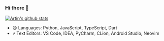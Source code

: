 ### Hi there 👋
<!--
a ✨ _special_ ✨ repository because its `README.md` (this file) appears on your GitHub profile.
[![HitCount](http://hits.dwyl.com/lengthmin/lengthmin.svg)](http://hits.dwyl.com/lengthmin/lengthmin)

Here are some ideas to get you started:

- 🔭 I’m currently working on ...
- 🌱 I’m currently learning ...
- 👯 I’m looking to collaborate on ...
- 🤔 I’m looking for help with ...
- 💬 Ask me about ...
- 📫 How to reach me: ...
- 😄 Pronouns: ...
- ⚡ Fun fact: ...
- 💬 Ask me about anything [here](https://github.com/lengthmin/lengthmin/issues)
-->

[![Artin's github stats](https://github-readme-stats.vercel.app/api?username=lengthmin&show_icons=true)](https://github.com/anuraghazra/github-readme-stats)

- 😄 Languages: Python, JavaScript, TypeScript, Dart
- ⚡ Text Editors: VS Code, IDEA, PyCharm, CLion, Android Studio, Neovim
